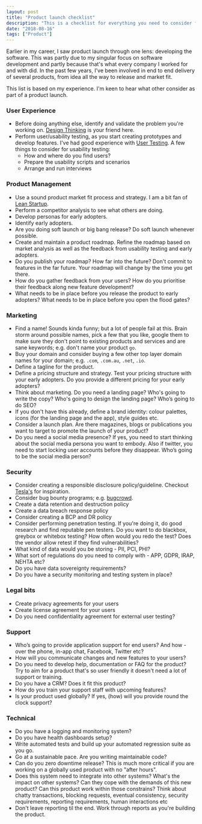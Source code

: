 ```yaml
---
layout: post
title: "Product launch checklist"
description: "This is a checklist for everything you need to consider for launching a new product"
date: "2018-08-16"
tags: ["Product"]
---
```

Earlier in my career, I saw product launch through one lens: developing the software. This was partly due to my singular focus on software development and partly because that's what every company I worked for and with did. In the past few years, I've been involved in end to end delivery of several products, from idea all the way to release and market fit.

This list is based on my experience. I'm keen to hear what other consider as part of a product launch.

### User Experience
 - Before doing anything else, identify and validate the problem you're working on. [Design Thinking](https://www.ideou.com/pages/design-thinking) is your friend here.
 - Perform user/usability testing, as you start creating prototypes and develop features. I've had good experience with [User Testing](https://www.usertesting.com/services). A few things to consider for usability testing:
   - How and where do you find users?
   - Prepare the usability scripts and scenarios
   - Arrange and run interviews

### Product Management
 - Use a sound product market fit process and strategy. I am a bit fan of [Lean Startup](http://theleanstartup.com/).
 - Perform a competitor analysis to see what others are doing.
 - Develop personas for early adopters.
 - Identify early adopters.
 - Are you doing soft launch or big bang release? Do soft launch whenever possible.
 - Create and maintain a product roadmap. Refine the roadmap based on market analysis as well as the feedback from usability testing and early adopters.
 - Do you publish your roadmap? How far into the future? Don't commit to features in the far future. Your roadmap will change by the time you get there.
 - How do you gather feedback from your users? How do you prioritise their feedback along new feature development?
 - What needs to be in place before you release the product to early adopters? What needs to be in place before you open the flood gates?

### Marketing
 - Find a name! Sounds kinda funny; but a lot of people fail at this. Brain storm around possible names, pick a few that you like, google them to make sure they don't point to existing products and services and are sane keywords; e.g. don't name your product `go`.
 - Buy your domain and consider buying a few other top layer domain names for your domain; e.g. `.com`, `.com.au`, `.net`, `.io`.
 - Define a tagline for the product.
 - Define a pricing structure and strategy. Test your pricing structure with your early adopters. Do you provide a different pricing for your early adopters?
 - Think about marketing. Do you need a landing page? Who's going to write the copy? Who's going to design the landing page? Who’s going to do SEO?
 - If you don't have this already, define a brand identity: colour palettes, icons (for the landing page and the app), style guides etc.
 - Consider a launch plan. Are there magazines, blogs or publications you want to target to promote the launch of your product?
 - Do you need a social media presence? If yes, you need to start thinking about the social media persona you want to embody. Also if twitter, you need to start locking user accounts before they disappear. Who’s going to be the social media person?

### Security
 - Consider creating a responsible disclosure policy/guideline. Checkout [Tesla's](https://www.tesla.com/about/security) for inspiration.
 - Consider bug bounty programs; e.g. [bugcrowd](https://www.bugcrowd.com/bug-bounty-list/).
 - Create a data retention and destruction policy
 - Create a data breach response policy
 - Consider creating a BCP and DR policy
 - Consider performing penetration testing. If you're doing it, do good research and find reputable pen testers. Do you want to do blackbox, greybox or whitebox testing? How often would you redo the test? Does the vendor allow retest if they find vulnerabilities?
 - What kind of data would you be storing - PII, PCI, PHI?
 - What sort of regulations do you need to comply with - APP, GDPR, IRAP, NEHTA etc?
 - Do you have data sovereignty requirements?
 - Do you have a security monitoring and testing system in place?

### Legal bits
 - Create privacy agreements for your users
 - Create license agreement for your users
 - Do you need confidentiality agreement for external user testing?

### Support
 - Who’s going to provide application support for end users? And how - over the phone, in-app chat, Facebook, Twitter etc?
 - How will you communicate changes and new features to your users?
 - Do you need to develop help, documentation or FAQ for the product? Try to aim for a product that's so user friendly it doesn't need a lot of support or training.
 - Do you have a CRM? Does it fit this product?
 - How do you train your support staff with upcoming features?
 - Is your product used globally? If yes, (how) will you provide round the clock support?

### Technical
 - Do you have a logging and monitoring system?
 - Do you have health dashboards setup?
 - Write automated tests and build up your automated regression suite as you go.
 - Go at a sustainable pace. Are you writing maintainable code?
 - Can do you zero downtime release? This is much more critical if you are working on a globally used product with no "after hours".
 - Does this system need to integrate into other systems? What's the impact on other systems? Can they cope with the demands of this new product? Can this product work within those constrains? Think about chatty transactions, blocking requests, eventual consistency, security requirements, reporting requirements, human interactions etc
 - Don't leave reporting til the end. Work through reports as you're building the product.
